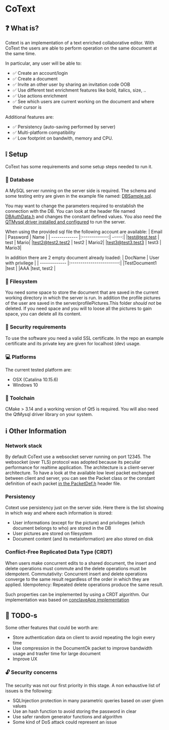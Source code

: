 # CoText
## :question: What is?
Cotext is an implementation of a text enriched collaborative editor.
With CoText the users are able to perform operation on the same document at the same time.

In particular, any user will be able to:
- :white_check_mark: Create an account/login
- :white_check_mark: Create a document
- :white_check_mark: Invite an other user by sharing an invitation code OOB
- :white_check_mark: Use different text enrichment features like bold, italics, size, ..
- :white_check_mark: Use actions enrichment
- :white_check_mark: See which users are current working on the document and where their cursor is 

Additional features are:
- :white_check_mark: Persistency (auto-saving performed by server)
- :white_check_mark: Multi-platform compatibility
- :white_check_mark: Low footprint on bandwith, memory and CPU.

## :grey_exclamation: Setup
CoText has some requirements and some setup steps needed to run it.

### :floppy_disk: Database 
A MySQL server running on the server side is required.
The schema and some testing entry are given in the example file named: [DBSample.sql](https://github.com/anphetamina/CoText/blob/master/DBSample.sql).

You may want to change the parameters required to enstablish the connection with the DB.
You can look at the header file named 
[DBAuthData.h](https://github.com/anphetamina/CoText/blob/4fef2fbff233b1611bb66b54a1ea847958d9d56e/server/DBAuthData.h#L3) and changes the constant defined values.
You also need the [QTMysql driver installed and configured](https://stackoverflow.com/questions/6483523/qt-how-to-getcompile-mysql-driver) to run the server. 

When using the provided sql file the following account are available:
| Email         | Password      | Name  |
| ------------- |:-------------:| -----:|
|test@test.test | test          | Mario|
|test2@test2.test2 | test2      | Mario2|
|test3@test3.test3 | test3      | Mario3|

In addition there are 2 empty document already loaded:
| DocName       | User with privilege      |
| ------------- |:------------------------:|
|TestDocument1  |test                      |
|AAA            |test, test2               |

### :file_folder: Filesystem
You need some space to store the document that are saved in the current working directory in which the server is run.
In addition the profile pictures of the user are saved in the server/profilePictures.This folder *should not* be deleted. If you need space and you will to loose all the pictures to gain space, you can delete all its content.

### :closed_lock_with_key: Security requirements
To use the software you need a valid SSL certificate. 
In the repo an example certificate and its private key are given for localhost (dev) usage. 

### :computer: Platforms 
The current tested platform are:
- OSX (Catalina 10.15.6)
- Windows 10

### :hammer: Toolchain
CMake > 3.14 and a working version of Qt5 is required.
You will also need the QtMysql driver library on your system.

## :information_source: Other Information 

### Network stack
By default CoText use a websocket server running on port 12345.
The websocket (over TLS) protocol was adopted because its peculiar performance for realtime application.
The architecture is a client-server architecture.
To have a look at the available low level packet exchanged between client and server, you can see the Packet class or the constant definition of each packet [in the PacketDef.h](https://github.com/anphetamina/CoText/blob/master/common/PacketDef.h) header file.

### Persistency
Cotext use persistency just on the server side. Here there is the list showing in which way and where each information is stored:
- User informations (except for the picture) and privileges (which document belongs to who) are stored in the DB
- User pictures are stored on filesystem
- Document content (and its metainformation) are also stored on disk

###  Conflict-Free Replicated Data Type (CRDT)
When users make concurrent edits to a shared document, the insert and delete operations must commute and the delete operations must be idempotent.
Commutativity: Concurrent insert and delete operations converge to the same result regardless of the order in which they are applied.
Idempotency: Repeated delete operations produce the same result.

Such properties can be implemented by using a CRDT algorithm.
Our implementation was based on [conclaveApp implementation](https://conclave-team.github.io/conclave-site/#what-is-a-real-time-collaborative-)

## :pushpin: TODO-s
Some other features that could be worth are:
- Store authentication data on client to avoid repeating the login every time
- Use compression in the DocumentOk packet to improve bandwidth usage and trasfer time for large document
- Improve UX

### :unlock: Security concerns
The security was not our first priority in this stage.
A non exhaustive list of issues is the following:
- SQLInjection protection in many parametric queries based on user given values
- Use an hash function to avoid storing the password in clear
- Use safer random generator functions and algorithm
- Some kind of DoS attack could represent an issue
